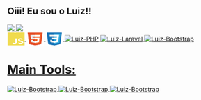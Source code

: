 ## Oiii! Eu sou o Luiz!!
 <div>
  <a href="https://github.com/MATOSLuiz">
  <img height="180em" src="https://github-readme-stats.vercel.app/api?username=MATOSLuiz&show_icons=true&theme=dracula&include_all_commits=true&count_private=true"/>
  <img height="180em" src="https://github-readme-stats.vercel.app/api/top-langs/?username=MATOSLuiz&layout=compact&langs_count=7&theme=dracula"/>
</div>

  <img align="center" alt="Luiz-Js" height="30" width="40" src="https://raw.githubusercontent.com/devicons/devicon/master/icons/javascript/javascript-plain.svg">
  <img align="center" alt="Luiz-HTML" height="30" width="40" src="https://raw.githubusercontent.com/devicons/devicon/master/icons/html5/html5-original.svg">
  <img align="center" alt="Luiz-CSS" height="30" width="40" src="https://raw.githubusercontent.com/devicons/devicon/master/icons/css3/css3-original.svg">
  <img align="center" alt="Luiz-PHP" height="70" width="50" src="https://cdn.jsdelivr.net/gh/devicons/devicon/icons/php/php-plain.svg">
  <img align="center" alt="Luiz-Laravel" height="30" width="40" src="https://cdn.jsdelivr.net/gh/devicons/devicon/icons/laravel/laravel-plain-wordmark.svg">
  <img align="center" alt="Luiz-Bootstrap" height="30" width="40" src="https://cdn.jsdelivr.net/gh/devicons/devicon/icons/bootstrap/bootstrap-plain-wordmark.svg">
  
  # Main Tools:<br>
  <img align="center" alt="Luiz-Bootstrap" height="30" width="40" src="https://cdn.jsdelivr.net/gh/devicons/devicon/icons/vscode/vscode-original.svg">
  <img align="center" alt="Luiz-Bootstrap" height="30" width="40" src="https://cdn.jsdelivr.net/gh/devicons/devicon/icons/sourcetree/sourcetree-original-wordmark.svg">
  <img align="center" alt="Luiz-Bootstrap" height="30" width="40" src="https://cdn.jsdelivr.net/gh/devicons/devicon/icons/git/git-original.svg">


